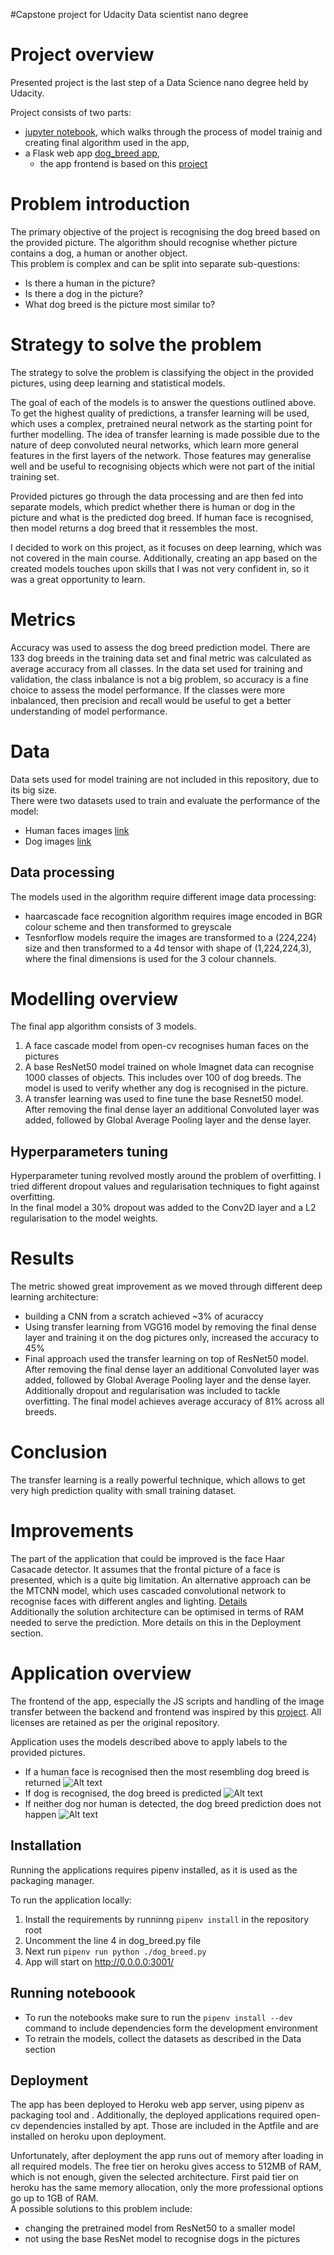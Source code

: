 #Capstone project for Udacity Data scientist nano degree

# Project overview
Presented project is the last step of a Data Science nano degree held by Udacity. 
  
Project consists of two parts:
* [jupyter notebook](notebook_files/dog_app.ipynb), which walks through the process of model trainig and creating final algorithm used in the app,
* a Flask web app [dog_breed app](dog_breed.py),
  * the app frontend is based on this [project](https://github.com/imfing/keras-flask-deploy-webapp)


# Problem introduction
The primary objective of the project is recognising the dog breed based on the provided picture. The algorithm should recognise whether picture contains a dog, a human or another object.  
This problem is complex and can be split into separate sub-questions:
* Is there a human in the picture?
* Is there a dog in the picture?
* What dog breed is the picture most similar to?


# Strategy to solve the problem
The strategy to solve the problem is classifying the object in the provided pictures, using deep learning and statistical models. 

The goal of each of the models is to answer the questions outlined above.  
To get the highest quality of predictions, a transfer learning will be used, which uses a complex, pretrained neural network as the starting point for further modelling. The idea of transfer learning is made possible due to the nature of deep convoluted neural networks, which learn more general features in the first layers of the network. Those features may generalise well and be useful to recognising objects which were not part of the initial training set.  


Provided pictures go through the data processing and are then fed into separate models, which predict whether there is human or dog in the picture and what is the predicted dog breed. If human face is recognised, then model returns a dog breed that it ressembles the most.

I decided to work on this project, as it focuses on deep learning, which was not covered in the main course. Additionally, creating an app based on the created models touches upon skills that I was not very confident in, so it was a great opportunity to learn.

# Metrics
Accuracy was used to assess the dog breed prediction model. There are 133 dog breeds in the training data set and final metric was calculated as average accuracy from all classes.
In the data set used for training and validation, the class inbalance is not a big problem, so accuracy is a fine choice to assess the model performance. If the classes were more inbalanced, then precision and recall would be useful to get a better understanding of model performance.  


# Data

Data sets used for model training are not included in this repository, due to its big size.  
There were two datasets used to train and evaluate the performance of the model:
* Human faces images [link](https://s3-us-west-1.amazonaws.com/udacity-aind/dog-project/lfw.zip)
* Dog images  [link](https://s3-us-west-1.amazonaws.com/udacity-aind/dog-project/dogImages.zip)

## Data processing
The models used in the algorithm require different image data processing:
* haarcascade face recognition algorithm requires image encoded in BGR colour scheme and then transformed to greyscale
* Tesnforflow models require the images are transformed to a (224,224) size and then transformed to a 4d tensor with shape of (1,224,224,3), where the final dimensions is used for the 3 colour channels. 

# Modelling overview

The final app algorithm consists of 3 models.
1. A face cascade model from open-cv recognises human faces on the pictures
2. A base ResNet50 model trained on whole Imagnet data can recognise 1000 classes of objects. This includes over 100 of dog breeds. The model is used to verify whether any dog is recognised in the picture.
3. A transfer learning was used to fine tune the base Resnet50 model. After removing the final dense layer an additional Convoluted layer was added, followed by Global Average Pooling layer and the dense layer.  

## Hyperparameters tuning
Hyperparameter tuning revolved mostly around the problem of overfitting. I tried different dropout values and regularisation techniques to fight against overfitting.  
In the final model a 30% dropout was added to the Conv2D layer and a L2 regularisation to the model weights.


# Results
The metric showed great improvement as we moved through different deep learning architecture:
* building a CNN from a scratch achieved ~3% of acuraccy
* Using transfer learning from VGG16 model by removing the final dense layer and training it on the dog pictures only, increased the accuracy to 45%
* Final approach used the transfer learning on top of ResNet50 model. After removing the final dense layer an additional Convoluted layer was added, followed by Global Average Pooling layer and the dense layer. Additionally dropout and regularisation was included to tackle overfitting. The final model achieves average accuracy of 81% across all breeds.

# Conclusion
The transfer learning is a really powerful technique, which allows to get very high prediction quality with small training dataset.  

# Improvements
The part of the application that could be improved is the face Haar Casacade detector. It assumes that the frontal picture of a face is presented, which is a quite big limitation. An alternative approach can be the MTCNN model, which uses cascaded convolutional network to recognise faces with different angles and lighting. [Details](https://arxiv.org/abs/1604.02878)    
Additionally the solution architecture can be optimised in terms of RAM needed to serve the prediction. More details on this in the Deployment section.

# Application overview
The frontend of the app, especially the JS scripts and handling of the image transfer between the backend and frontend was inspired by this [project](https://github.com/imfing/keras-flask-deploy-webapp).
All licenses are retained as per the original repository.

Application uses the models described above to apply labels to the provided pictures.  
* If a human face is recognised then the most resembling dog breed is returned
![Alt text](screenshots/Example_app_human.png?raw=true)
* If dog is recognised, the dog breed is predicted
![Alt text](screenshots/Example_app_dog.png?raw=true)
* If neither dog nor human is detected, the dog breed prediction does not happen
![Alt text](screenshots/Example_app_horse.png?raw=true)



## Installation

Running the applications requires pipenv installed, as it is used as the packaging manager.

To run the application locally:
1. Install the requirements by runninng `pipenv install` in the repository root 
2. Uncomment the line 4 in dog_breed.py file
3. Next run `pipenv run python ./dog_breed.py`
4. App will start on http://0.0.0.0:3001/

## Running noteboook

* To run the notebooks make sure to run the `pipenv install --dev` command to include dependencies form the development environment
* To retrain the models, collect the datasets as described in the Data section


## Deployment

The app has been deployed to Heroku web app server, using pipenv as packaging tool and .
Additionally, the deployed applications required open-cv dependencies installed by apt. Those are included in the Aptfile and are installed on heroku upon deployment.

Unfortunately, after deployment the app runs out of memory after loading in all required models. The free tier on heroku gives access to 512MB of RAM, which is not enough, given the selected architecture. First paid tier on heroku has the same memory allocation, only the more professional options go up to 1GB of RAM.  
A possible solutions to this problem include:
* changing the pretrained model from ResNet50 to a smaller model
* not using the base ResNet model to recognise dogs in the pictures

